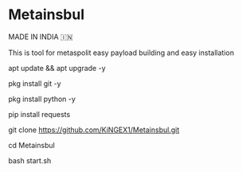 # Metainsbul

MADE IN INDIA 🇮🇳

This is tool for metaspolit easy payload building and easy installation 

apt update && apt upgrade -y

pkg install git -y

pkg install python -y

pip install requests

git clone https://github.com/KiNGEX1/Metainsbul.git

cd Metainsbul

bash start.sh
